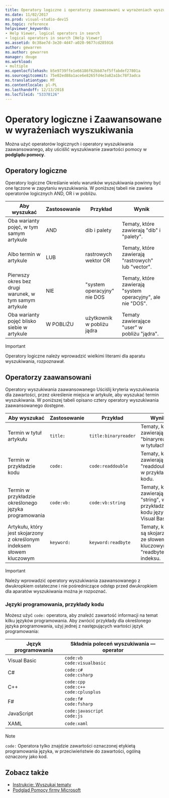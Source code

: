 ```yaml
---
title: Operatory logiczne i operatorzy zaawansowani w wyrażeniach wyszukiwania (Podgląd pomocy)
ms.date: 11/02/2017
ms.prod: visual-studio-dev15
ms.topic: reference
helpviewer_keywords:
- Help Viewer, logical operators in search
- logical operators in search [Help Viewer]
ms.assetid: 0c38ae7d-3e20-4d47-a020-9677cd285916
author: gewarren
ms.author: gewarren
manager: douge
ms.workload:
- multiple
ms.openlocfilehash: b5e9739ffe1e66186f62bb87ef5ffabdef27801a
ms.sourcegitcommit: 75e02ed88a1ace6e8265fd4e3a82a1bc78f3adca
ms.translationtype: MT
ms.contentlocale: pl-PL
ms.lasthandoff: 12/13/2018
ms.locfileid: "53378126"
---
```

# <a name="logical-and-advanced-operators-in-search-expressions"></a>Operatory logiczne i Zaawansowane w wyrażeniach wyszukiwania

Można użyć operatorów logicznych i operatory wyszukiwania zaawansowanego, aby uściślić wyszukiwanie zawartości pomocy w **podglądu pomocy**.

## <a name="logical-operators"></a>Operatory logiczne

Operatory logiczne Określanie wielu warunków wyszukiwania powinny być one łączone w zapytaniu wyszukiwania. W poniższej tabeli nie zawiera operatorów logicznych AND, OR i w pobliżu.

|Aby wyszukać|Zastosowanie|Przykład|Wynik|
|-------------------|---------|-------------|------------|
|Oba warianty pojęć, w tym samym artykule|AND|dib i palety|Tematy, które zawierają "dib" i "palety".|
|Albo termin w artykule|LUB|rastrowych wektor OR|Tematy, które zawierają "rastrowych" lub "vector".|
|Pierwszy okres bez drugi warunek, w tym samym artykule|NIE|"system operacyjny" nie DOS|Tematy, które zawierają "system operacyjny", ale nie "DOS".|
|Oba warianty pojęć blisko siebie w artykule|W POBLIŻU|użytkownik w pobliżu jądra|Tematy zawierające "user" w pobliżu "jądra".|

> [!IMPORTANT]
> Operatory logiczne należy wprowadzić wielkimi literami dla aparatu wyszukiwania, rozpoznawał.

## <a name="advanced-operators"></a>Operatorzy zaawansowani

Operatory wyszukiwania zaawansowanego Uściślij kryteria wyszukiwania dla zawartości, przez określenie miejsca w artykule, aby wyszukać termin wyszukiwania. W poniższej tabeli opisano cztery operatory wyszukiwania zaawansowanego dostępne.

|Aby wyszukać|Zastosowanie|Przykład|Wynik|
|-------------------|---------|-------------|------------|
|Termin w tytuł artykułu|`title:`|`title:binaryreader`|Tematy, które zawierają "binaryreader" w tytułach.|
|Termin w przykładzie kodu|`code:`|`code:readdouble`|Tematy, które zawierają "readdouble" w przykładzie kodu.|
|Termin w przykładzie określonego języka programowania|`code:vb:`|`code:vb:string`|Tematy, które zawierają "string", w przykładzie kodu języka Visual Basic.|
|Artykułu, który jest skojarzony z określonym indeksem słowem kluczowym|`keyword:`|`keyword:readbyte`|Tematy, które są skojarzone ze słowem kluczowym "readbyte" indeksu.|

> [!IMPORTANT]
> Należy wprowadzić operatory wyszukiwania zaawansowanego z dwukropkiem ostateczne i nie pośredniczące odstęp przed dwukropkiem dla aparatów wyszukiwania można je rozpoznać.

### <a name="programming-languages-for-code-examples"></a>Języki programowania, przykłady kodu

Możesz użyć `code:` operatora, aby znaleźć zawartość informacji na temat kilku języków programowania. Aby zwrócić przykłady dla określonego języka programowania, użyj jednej z następujących wartości język programowania:

|Język programowania|Składnia poleceń wyszukiwania — operator|
| - |---------|
|Visual Basic|`code:vb`<br/>`code:visualbasic`|
|C#|`code:c#`<br/>`code:csharp`|
|C++|`code:cpp`<br/>`code:c++`<br/>`code:cplusplus`|
|F#|`code:f#`<br/>`code:fsharp`|
|JavaScript|`code:javascript`<br/>`code:js`|
|XAML|`code:xaml`|

> [!NOTE]
> `code:` Operatora tylko znajdzie zawartości oznaczonej etykietą programowania języka, w przeciwieństwie do zawartości, ogólną oznaczony jako kod.

## <a name="see-also"></a>Zobacz także

- [Instrukcje: Wyszukaj tematy](../help-viewer/find-topics.md)
- [Podgląd Pomocy firmy Microsoft](../help-viewer/overview.md)
